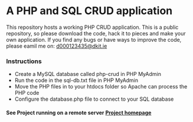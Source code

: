 # A PHP and SQL CRUD application
This repository hosts a working PHP CRUD application. This is a public repository, so please download the code, hack it to pieces and make your own application. If you find any bugs or have ways to improve the code, please eamil me on: d000123435@dkit.ie
### Instructions
* Create a MySQL database called php-crud in PHP MyAdmin
* Run the code in the sql-db.txt file in PHP MyAdmin
* Move the PHP files in to your htdocs folder so Apache can process the PHP code
* Configure the database.php file to connect to your SQL database
#### See Project running on a remote server [Project homepage](https://mysql04.comp.dkit.ie/gatess/crud/ "Project homepage")
